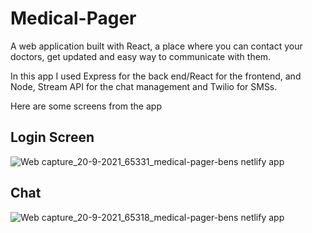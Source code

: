 # Medical-Pager
A web application built with React, a place where you can contact your doctors, get updated and easy way to communicate with them.

In this app I used Express for the back end/React for the frontend, and Node, Stream API for the chat management and Twilio for SMSs.

Here are some screens from the app
## Login Screen
![Web capture_20-9-2021_65331_medical-pager-bens netlify app](https://user-images.githubusercontent.com/34404031/133961636-70fcdb3d-0d6c-44dc-9090-ab6e98911bab.jpeg)
## Chat
![Web capture_20-9-2021_65318_medical-pager-bens netlify app](https://user-images.githubusercontent.com/34404031/133961728-332ddf17-dd10-49df-9b97-357086837f5d.jpeg)
